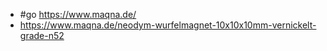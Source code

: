 - #go https://www.maqna.de/
- https://www.maqna.de/neodym-wurfelmagnet-10x10x10mm-vernickelt-grade-n52
